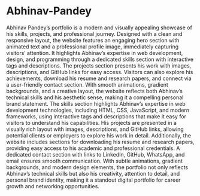 # Abhinav-Pandey

Abhinav Pandey’s portfolio  is a modern and visually appealing showcase of his skills, projects, and professional journey. Designed with a clean and responsive layout, the website features an engaging hero section with animated text and a professional profile image, immediately capturing visitors’ attention. It highlights Abhinav’s expertise in web development, design, and programming through a dedicated skills section with interactive tags and descriptions. The projects section presents his work with images, descriptions, and GitHub links for easy access. Visitors can also explore his achievements, download his resume and research papers, and connect via a user-friendly contact section. With smooth animations, gradient backgrounds, and a creative layout, the website reflects both Abhinav’s technical skills and his aesthetic sense, making it a compelling personal brand statement.
The skills section highlights Abhinav’s expertise in web development technologies, including HTML, CSS, JavaScript, and modern frameworks, using interactive tags and descriptions that make it easy for visitors to understand his capabilities. His projects are presented in a visually rich layout with images, descriptions, and GitHub links, allowing potential clients or employers to explore his work in detail.
Additionally, the website includes sections for downloading his resume and research papers, providing easy access to his academic and professional credentials. A dedicated contact section with links to LinkedIn, GitHub, WhatsApp, and email ensures smooth communication. With subtle animations, gradient backgrounds, and modern design elements, the portfolio not only reflects Abhinav’s technical skills but also his creativity, attention to detail, and personal brand identity, making it a standout digital portfolio for career growth and networking opportunities.
